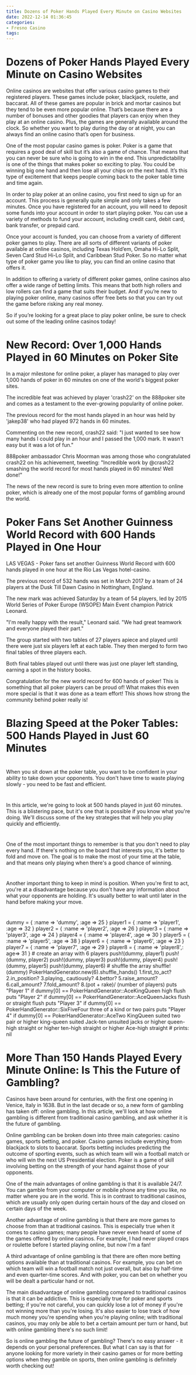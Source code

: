 ```yaml
---
title: Dozens of Poker Hands Played Every Minute on Casino Websites
date: 2022-12-14 01:36:45
categories:
- Fresno Casino
tags:
---
```



#  Dozens of Poker Hands Played Every Minute on Casino Websites

Online casinos are websites that offer various casino games to their registered players. These games include poker, blackjack, roulette, and baccarat. All of these games are popular in brick and mortar casinos but they tend to be even more popular online. That’s because there are a number of bonuses and other goodies that players can enjoy when they play at an online casino. Plus, the games are generally available around the clock. So whether you want to play during the day or at night, you can always find an online casino that’s open for business.

One of the most popular casino games is poker. Poker is a game that requires a good deal of skill but it’s also a game of chance. That means that you can never be sure who is going to win in the end. This unpredictability is one of the things that makes poker so exciting to play. You could be winning big one hand and then lose all your chips on the next hand. It’s this type of excitement that keeps people coming back to the poker table time and time again.

In order to play poker at an online casino, you first need to sign up for an account. This process is generally quite simple and only takes a few minutes. Once you have registered for an account, you will need to deposit some funds into your account in order to start playing poker. You can use a variety of methods to fund your account, including credit card, debit card, bank transfer, or prepaid card.

Once your account is funded, you can choose from a variety of different poker games to play. There are all sorts of different variants of poker available at online casinos, including Texas Hold’em, Omaha Hi-Lo Split, Seven Card Stud Hi-Lo Split, and Caribbean Stud Poker. So no matter what type of poker game you like to play, you can find an online casino that offers it.

In addition to offering a variety of different poker games, online casinos also offer a wide range of betting limits. This means that both high rollers and low rollers can find a game that suits their budget. And if you’re new to playing poker online, many casinos offer free bets so that you can try out the game before risking any real money.

So if you’re looking for a great place to play poker online, be sure to check out some of the leading online casinos today!

#  New Record: Over 1,000 Hands Played in 60 Minutes on Poker Site

In a major milestone for online poker, a player has managed to play over 1,000 hands of poker in 60 minutes on one of the world's biggest poker sites.

The incredible feat was achieved by player 'crash22' on the 888poker site and comes as a testament to the ever-growing popularity of online poker.

The previous record for the most hands played in an hour was held by 'jakep38' who had played 972 hands in 60 minutes.

Commenting on the new record, crash22 said: "I just wanted to see how many hands I could play in an hour and I passed the 1,000 mark. It wasn't easy but it was a lot of fun."

888poker ambassador Chris Moorman was among those who congratulated crash22 on his achievement, tweeting: "Incredible work by @crash22 smashing the world record for most hands played in 60 minutes! Well done!"

The news of the new record is sure to bring even more attention to online poker, which is already one of the most popular forms of gambling around the world.

#  Poker Fans Set Another Guinness World Record with 600 Hands Played in One Hour

LAS VEGAS - Poker fans set another Guinness World Record with 600 hands played in one hour at the Rio Las Vegas hotel-casino.

The previous record of 532 hands was set in March 2017 by a team of 24 players at the Dusk Till Dawn Casino in Nottingham, England.

The new mark was achieved Saturday by a team of 54 players, led by 2015 World Series of Poker Europe (WSOPE) Main Event champion Patrick Leonard.

"I'm really happy with the result," Leonard said. "We had great teamwork and everyone played their part."

The group started with two tables of 27 players apiece and played until there were just six players left at each table. They then merged to form two final tables of three players each.

Both final tables played out until there was just one player left standing, earning a spot in the history books.


Congratulation for the new world record for 600 hands of poker! This is something that all poker players can be proud of! What makes this even more special is that it was done as a team effort! This shows how strong the community behind poker really is!

#  Blazing Speed at the Poker Tables: 500 Hands Played in Just 60 Minutes

#

When you sit down at the poker table, you want to be confident in your ability to take down your opponents. You don't have time to waste playing slowly - you need to be fast and efficient.

#

In this article, we're going to look at 500 hands played in just 60 minutes. This is a blistering pace, but it's one that is possible if you know what you're doing. We'll discuss some of the key strategies that will help you play quickly and efficiently.

#

One of the most important things to remember is that you don't need to play every hand. If there's nothing on the board that interests you, it's better to fold and move on. The goal is to make the most of your time at the table, and that means only playing when there's a good chance of winning.

#

Another important thing to keep in mind is position. When you're first to act, you're at a disadvantage because you don't have any information about what your opponents are holding. It's usually better to wait until later in the hand before making your move.

#
 dummy = { :name => 'dummy', :age => 25 } player1 = { :name => 'player1', :age => 32 } player2 = { :name => 'player2', :age => 26 } player3 = { :name => 'player3', :age => 24 } player4 = { :name => 'player4', :age => 30 } player5 = { :name => 'player5', :age => 38 } player6 = { :name => 'player6', :age => 23 } player7 = { :name => 'player7', :age => 29 } player8 = { :name => 'player8',: age=> 31 } # create an array with 6 players push!(dummy, player1) push!(dummy, player2) push!(dummy, player3) push!(dummy, player4) push!(dummy, player5) push!(dummy, player6) # shuffle the array shuffle!(dummy) PokerHandGenerator.new(6).shuffle_hands() 1.first_to_act? 2.in_position? 3.playing_ cautiously? 4.bettor? 5.raise_amount? 6.call_amount? 7.fold_amount? 8.(pot + rake)/ (number of players) puts "Player 1" if dummy[0] == PokerHandGenerator::AceKingQueen high flush puts "Player 2" if dummy[0] == PokerHandGenerator::AceQueenJacks flush or straight flush puts "Player 3" if dummy[0] == PokerHandGenerator::SixFiveFour three of a kind or two pairs puts "Player 4" if dummy[0] == PokerHandGenerator::AceTwo KingQueen suited two pair or higher king-queen suited Jack-ten unsuited jacks or higher queen-high straight or higher ten-high straight or higher Ace-high straight # prints: nil

#  More Than 150 Hands Played Every Minute Online: Is This the Future of Gambling?

Casinos have been around for centuries, with the first one opening in Venice, Italy in 1638. But in the last decade or so, a new form of gambling has taken off: online gambling. In this article, we'll look at how online gambling is different from traditional casino gambling, and ask whether it is the future of gambling.

Online gambling can be broken down into three main categories: casino games, sports betting, and poker. Casino games include everything from blackjack to slots to baccarat. Sports betting includes predicting the outcome of sporting events, such as which team will win a football match or who will win the next US Presidential election. Poker is a game of skill involving betting on the strength of your hand against those of your opponents.

One of the main advantages of online gambling is that it is available 24/7. You can gamble from your computer or mobile phone any time you like, no matter where you are in the world. This is in contrast to traditional casinos, which are usually only open during certain hours of the day and closed on certain days of the week.

Another advantage of online gambling is that there are more games to choose from than at traditional casinos. This is especially true when it comes to casino games; many people have never even heard of some of the games offered by online casinos. For example, I had never played craps or roulette before I started playing online, but now I'm a fan!

A third advantage of online gambling is that there are often more betting options available than at traditional casinos. For example, you can bet on which team will win a football match not just overall, but also by half-time and even quarter-time scores. And with poker, you can bet on whether you will be dealt a particular hand or not.

The main disadvantage of online gambling compared to traditional casinos is that it can be addictive. This is especially true for poker and sports betting; if you're not careful, you can quickly lose a lot of money if you're not winning more than you're losing. It's also easier to lose track of how much money you're spending when you're playing online; with traditional casinos, you may only be able to bet a certain amount per turn or hand, but with online gambling there's no such limit!

So is online gambling the future of gambling? There's no easy answer - it depends on your personal preferences. But what I can say is that for anyone looking for more variety in their casino games or for more betting options when they gamble on sports, then online gambling is definitely worth checking out!